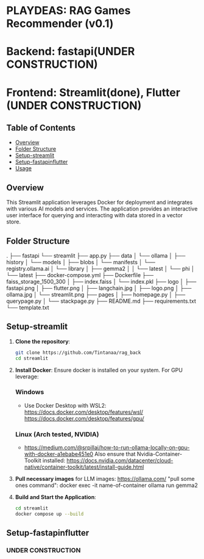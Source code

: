 # PLAYDEAS: RAG Games Recommender (v0.1)
# Backend: fastapi(UNDER CONSTRUCTION)
# Frontend: Streamlit(done), Flutter (UNDER CONSTRUCTION)

## Table of Contents
- [Overview](#overview)
- [Folder Structure](#folder-structure)
- [Setup-streamlit](#setup-streamlit)
- [Setup-fastapinflutter](#setup-fastapinflutter)
- [Usage](#usage)

## Overview
This Streamlit application leverages Docker for deployment and integrates with various AI models and services. The application provides an interactive user interface for querying and interacting with data stored in a vector store.

## Folder Structure
.
├── fastapi
└── streamlit
    ├── app.py
    ├── data
    │   └── ollama
    │       ├── history
    │       └── models
    │           ├── blobs
    │           └── manifests
    │               └── registry.ollama.ai
    │                   └── library
    │                       ├── gemma2
    │                       │   └── latest
    │                       └── phi
    │                           └── latest
    ├── docker-compose.yml
    ├── Dockerfile
    ├── faiss_storage_1500_300
    │   ├── index.faiss
    │   └── index.pkl
    ├── logo
    │   ├── fastapi.png
    │   ├── flutter.png
    │   ├── langchain.jpg
    │   ├── logo.png
    │   ├── ollama.jpg
    │   └── streamlit.png
    ├── pages
    │   ├── homepage.py
    │   ├── querypage.py
    │   └── stackpage.py
    ├── README.md
    ├── requirements.txt
    └── template.txt


## Setup-streamlit
1. **Clone the repository**:
   ```bash
   git clone https://github.com/Tintanaa/rag_back
   cd streamlit

2. **Install Docker**: 
   Ensure docker is installed on your system. 
   For GPU leverage: 
   ### Windows 
   - Use Docker Desktop with WSL2: https://docs.docker.com/desktop/features/wsl/ https://docs.docker.com/desktop/features/gpu/
   ### Linux (Arch tested, NVIDIA)
   - https://medium.com/@srpillai/how-to-run-ollama-locally-on-gpu-with-docker-a1ebabe451e0 
   Also ensure that Nvidia-Container-Toolkit installed: https://docs.nvidia.com/datacenter/cloud-native/container-toolkit/latest/install-guide.html

3. **Pull necessary images**
   for LLM images: https://ollama.com/ 
   "pull some ones command": 
   docker exec -it name-of-container ollama run gemma2

4. **Build and Start the Application**:
   ```bash
   cd streamlit
   docker compose up --build

## Setup-fastapinflutter
### UNDER CONSTRUCTION